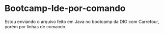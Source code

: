 # Bootcamp-Ide-por-comando
Estou enviando o arquivo feito em Java no bootcamp da DIO com Carrefour, porém por linhas de comando.

